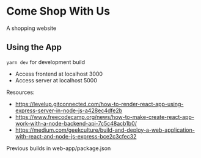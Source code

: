 # Come Shop With Us
 A shopping website

## Using the App
```yarn dev``` for development build
- Access frontend at localhost 3000
- Access server at localhost 5000 

Resources:
- https://levelup.gitconnected.com/how-to-render-react-app-using-express-server-in-node-js-a428ec4dfe2b
- https://www.freecodecamp.org/news/how-to-make-create-react-app-work-with-a-node-backend-api-7c5c48acb1b0/
- https://medium.com/geekculture/build-and-deploy-a-web-application-with-react-and-node-js-express-bce2c3cfec32

Previous builds in web-app/package.json